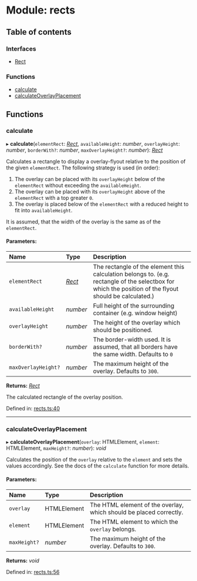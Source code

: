 # Module: rects

## Table of contents

### Interfaces

- [Rect](../interfaces/rects.rect.md)

### Functions

- [calculate](rects.md#calculate)
- [calculateOverlayPlacement](rects.md#calculateoverlayplacement)

## Functions

### calculate

▸ **calculate**(`elementRect`: [*Rect*](../interfaces/rects.rect.md), `availableHeight`: *number*, `overlayHeight`: *number*, `borderWith?`: *number*, `maxOverlayHeight?`: *number*): [*Rect*](../interfaces/rects.rect.md)

Calculates a rectangle to display a overlay-flyout relative to the position of the given `elementRect`.
The following strategy is used (in order):
  1. The overlay can be placed with its `overlayHeight` below of the `elementRect` without exceeding the `availableHeight`.
  2. The overlay can be placed with its `overlayHeight` above of the `elementRect` with a top greater `0`.
  3. The overlay is placed below of the `elementRect` with a reduced height to fit into `availableHeight`.

It is assumed, that the width of the overlay is the same as of the `elementRect`.

#### Parameters:

Name | Type | Description |
:------ | :------ | :------ |
`elementRect` | [*Rect*](../interfaces/rects.rect.md) | The rectangle of the element this calculation belongs to. (e.g. rectangle of the selectbox for which the position of the flyout should be calculated.)   |
`availableHeight` | *number* | Full height of the surrounding container (e.g. window height)   |
`overlayHeight` | *number* | The height of the overlay which should be positioned.   |
`borderWith?` | *number* | The border-width used. It is assumed, that all borders have the same width. Defaults to `0`   |
`maxOverlayHeight?` | *number* | The maximum height of the overlay. Defaults to `300`.   |

**Returns:** [*Rect*](../interfaces/rects.rect.md)

The calculated rectangle of the overlay position.

Defined in: [rects.ts:40](https://github.com/ckotzbauer/simple-tree-component/blob/8798469/src/types/rects.ts#L40)

___

### calculateOverlayPlacement

▸ **calculateOverlayPlacement**(`overlay`: HTMLElement, `element`: HTMLElement, `maxHeight?`: *number*): *void*

Calculates the position of the `overlay` relative to the `element` and sets the values accordingly.
See the docs of the `calculate` function for more details.

#### Parameters:

Name | Type | Description |
:------ | :------ | :------ |
`overlay` | HTMLElement | The HTML element of the overlay, which should be placed correctly.   |
`element` | HTMLElement | The HTML element to which the `overlay` belongs.   |
`maxHeight?` | *number* | The maximum height of the overlay. Defaults to `300`.    |

**Returns:** *void*

Defined in: [rects.ts:56](https://github.com/ckotzbauer/simple-tree-component/blob/8798469/src/types/rects.ts#L56)
